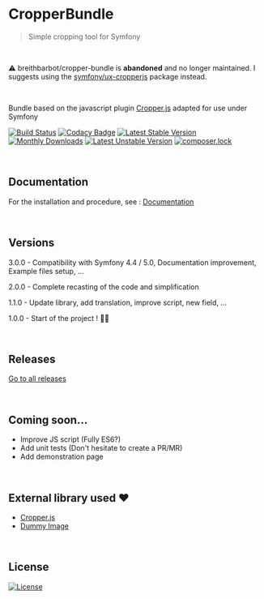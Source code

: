 CropperBundle
=============
> Simple cropping tool for Symfony

<br>

⚠️ breithbarbot/cropper-bundle is **abandoned** and no longer maintained. I suggests using the [symfony/ux-cropperjs](https://github.com/symfony/ux-cropperjs) package instead.

<br>

Bundle based on the javascript plugin [Cropper.js](https://github.com/fengyuanchen/cropperjs) adapted for use under Symfony

[![Build Status](https://travis-ci.org/breithbarbot/cropper-bundle.svg?branch=master)](https://travis-ci.org/breithbarbot/cropper-bundle)
[![Codacy Badge](https://api.codacy.com/project/badge/Grade/c727fa2d04904f27b4954d96eee7d51e)](https://www.codacy.com/manual/breithbarbot/cropper-bundle)
[![Latest Stable Version](https://poser.pugx.org/breithbarbot/cropper-bundle/v/stable)](https://packagist.org/packages/breithbarbot/cropper-bundle)
[![Monthly Downloads](https://poser.pugx.org/breithbarbot/cropper-bundle/d/monthly)](https://packagist.org/packages/breithbarbot/cropper-bundle)
[![Latest Unstable Version](https://poser.pugx.org/breithbarbot/cropper-bundle/v/unstable)](https://packagist.org/packages/breithbarbot/cropper-bundle)
[![composer.lock](https://poser.pugx.org/breithbarbot/cropper-bundle/composerlock)](https://packagist.org/packages/breithbarbot/cropper-bundle)

<br>

## Documentation

For the installation and procedure, see : [Documentation](Resources/doc/index.md)

<br>

## Versions

3.0.0 - Compatibility with Symfony 4.4 / 5.0, Documentation improvement, Example files setup, ...

2.0.0 - Complete recasting of the code and simplification

1.1.0 - Update library, add translation, improve script, new field, ...

1.0.0 - Start of the project ! 🎉🎊

<br>

## Releases

[Go to all releases](https://github.com/breithbarbot/cropper-bundle/releases)

<br>

## Coming soon...

* Improve JS script (Fully ES6?)
* Add unit tests (Don't hesitate to create a PR/MR)
* Add demonstration page

<br>

## External library used ❤️

- [Cropper.js](https://github.com/fengyuanchen/cropperjs)
- [Dummy Image](https://github.com/shaneriley/dummy_image)


<br>

## License

[![License](https://poser.pugx.org/breithbarbot/cropper-bundle/license)](https://packagist.org/packages/breithbarbot/cropper-bundle)
